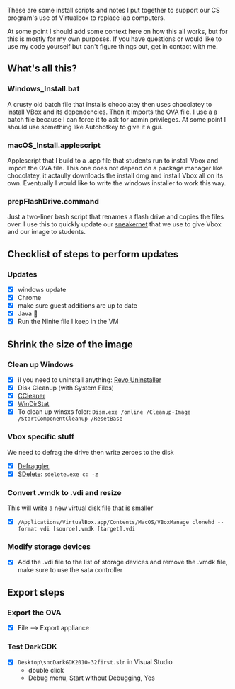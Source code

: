 These are some install scripts and notes I put together to support our CS program's use of Virtualbox to replace lab computers. 

At some point I should add some context here on how this all works, but for this is mostly for my own purposes. If you have questions or would like to use my code yourself but can't figure things out, get in contact with me.

## What's all this?

### Windows_Install.bat
A crusty old batch file that installs chocolatey then uses chocolatey to install VBox and its dependencies. Then it imports the OVA file. I use a a batch file because I can force it to ask for admin privileges. At some point I should use something like Autohotkey to give it a gui.

### macOS_Install.applescript
Applescript that I build to a .app file that students run to install Vbox and import the OVA file. This one does not depend on a package manager like chocolatey, it actaully downloads the install dmg and install Vbox all on its own. Eventually I would like to write the windows installer to work this way.

### prepFlashDrive.command
Just a two-liner bash script that renames a flash drive and copies the files over. I use this to quickly update our [sneakernet](https://en.wikipedia.org/wiki/Sneakernet) that we use to give Vbox and our image to students.

## Checklist of steps to perform updates

### Updates
- [x] windows update
- [x] Chrome
- [x] make sure guest additions are up to date
- [x] Java 🤢
- [x] Run the Ninite file I keep in the VM

## Shrink the size of the image

### Clean up Windows
- [x] iI you need to uninstall anything: [Revo Uninstaller](https://www.revouninstaller.com/download-free-portable.php)
- [x] Disk Cleanup (with System Files)
- [x] [CCleaner](https://www.ccleaner.com/ccleaner/download/portable)
- [x] [WinDirStat](https://windirstat.net/download.html)
- [x] To clean up winsxs foler: `Dism.exe /online /Cleanup-Image /StartComponentCleanup /ResetBase`

### Vbox specific stuff
We need to defrag the drive then write zeroes to the disk
- [x] [Defraggler](https://www.ccleaner.com/defraggler/download/portable)
- [x] [SDelete](https://technet.microsoft.com/en-us/sysinternals/bb897443.aspx): `sdelete.exe c: -z`

### Convert .vmdk to .vdi and resize
This will write a new virtual disk file that is smaller
- [x] `/Applications/VirtualBox.app/Contents/MacOS/VBoxManage clonehd --format vdi [source].vmdk [target].vdi`

### Modify storage devices
- [x] Add the .vdi file to the list of storage devices and remove the .vmdk file, make sure to use the sata controller

## Export steps

### Export the OVA
- [x] File --> Export appliance

### Test DarkGDK
- [x] `Desktop\sncDarkGDK2010-32first.sln` in Visual Studio
   - double click
   - Debug menu, Start without Debugging, Yes

